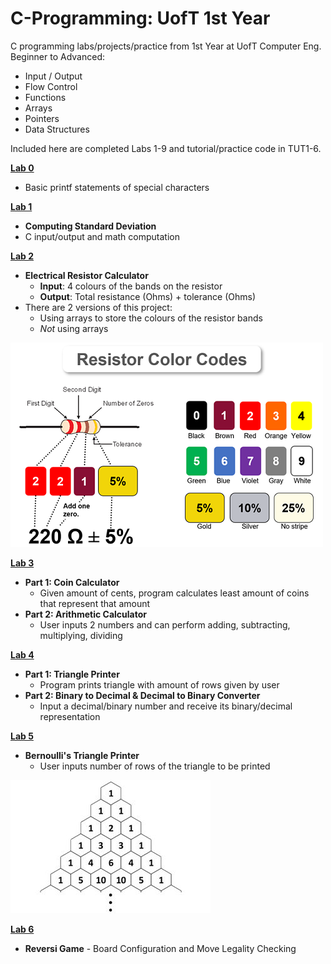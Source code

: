 # C-Programming: UofT 1st Year
C programming labs/projects/practice from 1st Year at UofT Computer Eng.
Beginner to Advanced:
+ Input / Output
+ Flow Control
+ Functions
+ Arrays
+ Pointers
+ Data Structures

Included here are completed Labs 1-9 and tutorial/practice code in TUT1-6.

[**Lab 0**](https://github.com/pietrea2/C-Programming---UofT-1st-Year/tree/main/Lab%200)
+ Basic printf statements of special characters

[**Lab 1**](https://github.com/pietrea2/C-Programming---UofT-1st-Year/tree/main/Lab%201)
+ **Computing Standard Deviation**
+ C input/output and math computation

[**Lab 2**](https://github.com/pietrea2/C-Programming---UofT-1st-Year/tree/main/Lab%202)
+ **Electrical Resistor Calculator**
  + **Input**: 4 colours of the bands on the resistor
  + **Output**: Total resistance (Ohms) + tolerance (Ohms)
+ There are 2 versions of this project:
  + Using arrays to store the colours of the resistor bands
  + _Not_ using arrays
 
    
![Resistor Band Image](/images/resistor-color-codes.png)


[**Lab 3**](https://github.com/pietrea2/C-Programming---UofT-1st-Year/tree/main/Lab%203)
+ **Part 1: Coin Calculator**
  + Given amount of cents, program calculates least amount of coins that represent that amount
+ **Part 2: Arithmetic Calculator**
  + User inputs 2 numbers and can perform adding, subtracting, multiplying, dividing
 
[**Lab 4**](https://github.com/pietrea2/C-Programming---UofT-1st-Year/tree/main/Lab%204)
+ **Part 1: Triangle Printer**
  + Program prints triangle with amount of rows given by user
+ **Part 2: Binary to Decimal & Decimal to Binary Converter**
  + Input a decimal/binary number and receive its binary/decimal representation
 
[**Lab 5**](https://github.com/pietrea2/C-Programming---UofT-1st-Year/tree/main/Lab%205)
+ **Bernoulli's Triangle Printer**
  + User inputs number of rows of the triangle to be printed

![Bernoulli/Pascal's Triangle](/images/bernoulli-triangle.jpg)


[**Lab 6**](https://github.com/pietrea2/C-Programming---UofT-1st-Year/tree/main/Lab%206)
+ **Reversi Game** - Board Configuration and Move Legality Checking
